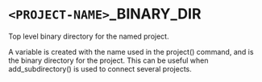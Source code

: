   

# ```<PROJECT-NAME>```_BINARY_DIR  
Top level binary directory for the named project.  

A variable is created with the name used in the project() command,
and is the binary directory for the project.  This can be useful when
add_subdirectory() is used to connect several projects.  

